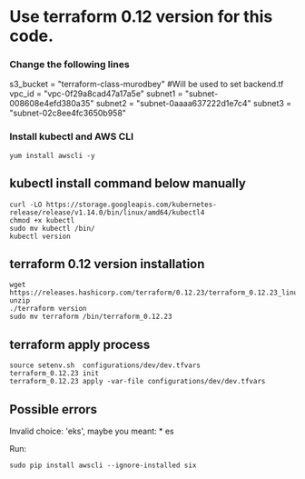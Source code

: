 # Use terraform 0.12 version for this code.

### Change the following lines
s3_bucket = "terraform-class-murodbey"       #Will be used to set backend.tf
vpc_id = "vpc-0f29a8cad47a17a5e"
subnet1 = "subnet-008608e4efd380a35"
subnet2 = "subnet-0aaaa637222d1e7c4"
subnet3 = "subnet-02c8ee4fc3650b958"



### Install kubectl  and AWS CLI

```
yum install awscli -y
```

## kubectl install command below manually
```
curl -LO https://storage.googleapis.com/kubernetes-release/release/v1.14.0/bin/linux/amd64/kubectl4
chmod +x kubectl
sudo mv kubectl /bin/
kubectl version
```

## terraform 0.12 version installation
```
wget https://releases.hashicorp.com/terraform/0.12.23/terraform_0.12.23_linux_amd64.zip
unzip
./terraform version
sudo mv terraform /bin/terraform_0.12.23
```

## terraform apply process
```
source setenv.sh  configurations/dev/dev.tfvars
terraform_0.12.23 init
terraform_0.12.23 apply -var-file configurations/dev/dev.tfvars
```

## Possible errors
Invalid choice: 'eks', maybe you meant: * es

Run: 
```
sudo pip install awscli --ignore-installed six
```
